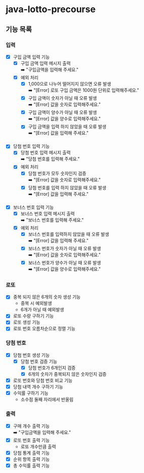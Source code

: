 # java-lotto-precourse

## 기능 목록
### 입력
- [x] 구입 금액 입력 기능
  - [x] 구입 금액 입력 메시지 출력 <br>
    ➡️ "구입금액을 입력해 주세요."
  - [x] 예외 처리
    - [x] 1,000으로 나누어 떨어지지 않으면 오류 발생 <br>
      ➡️ "[Error] 로또 구입 금액은 1000원 단위로 입력해주세요."
    - [x] 구입 금액이 숫자가 아닐 때 오류 발생 <br>
      ➡️ "[Error] 값을 숫자로 입력해주세요."
    - [x] 구입 금액이 양수가 아닐 때 오류 발생 <br>
      ➡️ "[Error] 값을 양수로 입력해주세요."
    - [x] 구입 금액을 입력 하지 않았을 때 오류 발생 <br>
      ➡️ "[Error] 값을 입력해 주세요."
      <br><br>
- [x] 당첨 번호 입력 기능
    - [x] 당첨 번호 입력 메시지 출력 <br>
    ➡️ "당첨 번호를 입력해 주세요."
    - [x] 예외 처리
      - [x] 당첨 번호가 모두 숫자인지 검증 <br>
      ➡️ "[Error] 값을 숫자로 입력해주세요."
      - [x] 당첨 번호를 입력 하지 않았을 때 오류 발생 <br>
      ➡️ "[Error] 값을 입력해 주세요."
      <br><br>
- [x] 보너스 번호 입력 기능
  - [x] 보너스 번호 입력 메시지 출력 <br>
    ➡️ "보너스 번호를 입력해 주세요."
  - [x] 예외 처리
    - [x] 보너스 번호를 입력하지 않았을 때 오류 발생 <br>
    ➡️ "[Error] 값을 입력해 주세요."
    - [x] 보너스 번호가 숫자가 아닐 때 오류 발생 <br>
    ➡️ "[Error] 값을 숫자로 입력해주세요."
    - [x] 보너스 번호가 양수가 아닐 때 오류 발생 <br>
    ➡️ "[Error] 값을 양수로 입력해주세요."
### 로또
- [x] 중복 되지 않은 6개의 숫자 생성 기능
  - 중복 시 예외발생
  - 6개가 아닐 때 예외발생
- [x] 로또 수량 구하기 기능
- [x] 로또 생성 기능
- [x] 로또 번호 오름차순으로 정렬 기능
### 당첨 번호
- [x] 당첨 번호 생성 기능
  - [x] 당첨 번호 검증 기능
    - [x] 당첨 번호가 6개인지 검증
    - [x] 6개의 숫자가 중복되지 않은 숫자인지 검증
- [x] 로또 번호와 당첨 번호 비교 기능
- [x] 당첨 내역 개수 구하기 기능
- [x] 수익률 구하기 기능
  - 소수점 둘째 자리에서 반올림
### 출력
- [x] 구매 개수 출력 기능 <br>
  ➡️ "구입금액을 입력해 주세요." 
- [x] 로또 번호 출력 기능
  - 로또 개수만큼 출력
- [x] 당첨 통계 출력 기능
- [x] 순위 항목 출력 기능
- [x] 총 수익률 출력 기능
